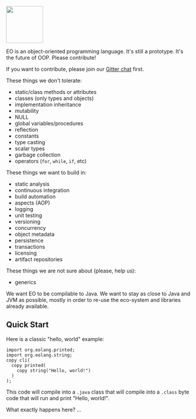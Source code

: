<img src="http://cf.jare.io/?u=http%3A%2F%2Fwww.yegor256.com%2Fimages%2Fbooks%2Felegant-objects%2Fcactus.svg" height="100px" />

EO is an object-oriented programming language. It's still a prototype.
It's the future of OOP. Please contribute!

If you want to contribute, please join our
[Gitter chat](https://gitter.im/yegor256/elegantobjects) first.

These things we don't tolerate:

  * static/class methods or attributes
  * classes (only types and objects)
  * implementation inheritance
  * mutability
  * NULL
  * global variables/procedures
  * reflection
  * constants
  * type casting
  * scalar types
  * garbage collection
  * operators (`for`, `while`, `if`, etc)

These things we want to build in:

  * static analysis
  * continuous integration
  * build automation
  * aspects (AOP)
  * logging
  * unit testing
  * versioning
  * concurrency
  * object metadata
  * persistence
  * transactions
  * licensing
  * artifact repositories

These things we are not sure about (please, help us):

  * generics

We want EO to be compilable to Java. We want to stay as close to Java and JVM
as possible, mostly in order to re-use the eco-system and libraries
already available.

## Quick Start

Here is a classic "hello, world" example:

```
import org.eolang.printed;
import org.eolang.string;
copy cli(
  copy printed(
    copy string("Hello, world!")
  )
);
```

This code will compile into a `.java` class that will compile into
a `.class` byte code that will run and print "Hello, world!".

What exactly happens here? ...
